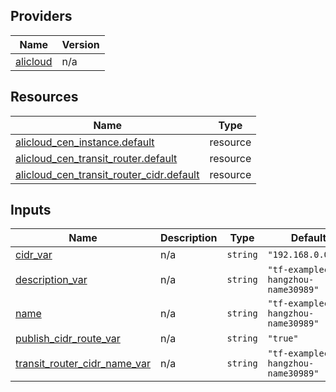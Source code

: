 <!-- BEGIN_TF_DOCS -->
## Providers

| Name | Version |
|------|---------|
| <a name="provider_alicloud"></a> [alicloud](#provider\_alicloud) | n/a |

## Resources

| Name | Type |
|------|------|
| [alicloud_cen_instance.default](https://registry.terraform.io/providers/hashicorp/alicloud/latest/docs/resources/cen_instance) | resource |
| [alicloud_cen_transit_router.default](https://registry.terraform.io/providers/hashicorp/alicloud/latest/docs/resources/cen_transit_router) | resource |
| [alicloud_cen_transit_router_cidr.default](https://registry.terraform.io/providers/hashicorp/alicloud/latest/docs/resources/cen_transit_router_cidr) | resource |

## Inputs

| Name | Description | Type | Default | Required |
|------|-------------|------|---------|:--------:|
| <a name="input_cidr_var"></a> [cidr\_var](#input\_cidr\_var) | n/a | `string` | `"192.168.0.0/18"` | no |
| <a name="input_description_var"></a> [description\_var](#input\_description\_var) | n/a | `string` | `"tf-examplecn-hangzhou-name30989"` | no |
| <a name="input_name"></a> [name](#input\_name) | n/a | `string` | `"tf-examplecn-hangzhou-name30989"` | no |
| <a name="input_publish_cidr_route_var"></a> [publish\_cidr\_route\_var](#input\_publish\_cidr\_route\_var) | n/a | `string` | `"true"` | no |
| <a name="input_transit_router_cidr_name_var"></a> [transit\_router\_cidr\_name\_var](#input\_transit\_router\_cidr\_name\_var) | n/a | `string` | `"tf-examplecn-hangzhou-name30989"` | no |
<!-- END_TF_DOCS -->    